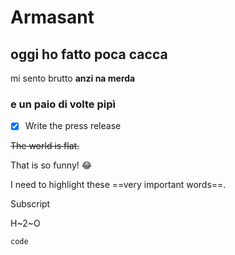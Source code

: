 

# Armasant


## oggi ho fatto poca cacca

mi sento brutto  **anzi na merda**

### e un paio di volte pipì


- [x] Write the press release

~~The world is flat.~~

That is so funny! :joy:

I need to highlight these ==very important words==.

Subscript	

H~2~O

`code`
 
